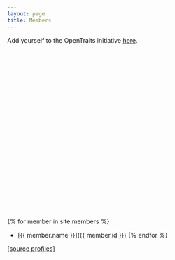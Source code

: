 ```yaml
---
layout: page
title: Members
---
```


<link rel="stylesheet" type="text/css" href="css/leaflet.css">
<link rel="stylesheet" type="text/css" href="css/MarkerCluster.Default.css">

Add yourself to the OpenTraits initiative [here](https://github.com/open-traits-network/open-traits-network.github.io/blob/master/_members#creating-a-member-file).

<div id="map-container" style="height:350px;width:550px;"></div>

<script type="text/javascript" src="js/leaflet.js"></script>
<script type="text/javascript" src="js/leaflet.markercluster.js"></script>
<script type="text/javascript">

{% include members.js %}

function onEachFeature(feature, layer) {
  if (feature.properties && feature.properties.popupContent) {
    layer.bindPopup(feature.properties.popupContent);
  }
}

var map = L.map('map-container').setView([0,0], 1);

L.tileLayer('https://{s}.tile.osm.org/{z}/{x}/{y}.png', {
  attribution: '&copy; <a href="https://osm.org/copyright">OpenStreetMap</a> contributors'
}).addTo(map);

var featureGroup = L.markerClusterGroup();
featureGroup.addLayer(
	L.geoJSON(otnMembers, {
      onEachFeature: onEachFeature
    }
  )
);

map.addLayer(featureGroup);
</script>

<br/>

{% for member in site.members %}
  - [{{ member.name }}]({{ member.id }})
{% endfor %}

[<a href="https://github.com/open-traits-network/open-traits-network.github.io/tree/master/_members">source profiles</a>]
